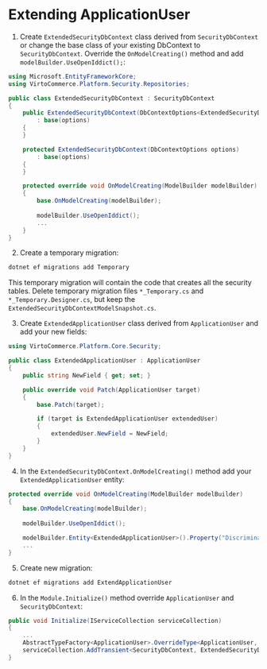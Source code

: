 # Extending ApplicationUser
1. Create `ExtendedSecurityDbContext` class derived from `SecurityDbContext` or change the base class of your existing DbContext to `SecurityDbContext`.
Override the `OnModelCreating()` method and add `modelBuilder.UseOpenIddict();`:
```csharp
using Microsoft.EntityFrameworkCore;
using VirtoCommerce.Platform.Security.Repositories;

public class ExtendedSecurityDbContext : SecurityDbContext
{
    public ExtendedSecurityDbContext(DbContextOptions<ExtendedSecurityDbContext> options)
        : base(options)
    {
    }

    protected ExtendedSecurityDbContext(DbContextOptions options)
        : base(options)
    {
    }

    protected override void OnModelCreating(ModelBuilder modelBuilder)
    {
        base.OnModelCreating(modelBuilder);
    
        modelBuilder.UseOpenIddict();
        ...
    }
}
```

2. Create a temporary migration:
```powershell
dotnet ef migrations add Temporary
```

This temporary migration will contain the code that creates all the security tables.
Delete temporary migration files `*_Temporary.cs` and `*_Temporary.Designer.cs`, but keep the `ExtendedSecurityDbContextModelSnapshot.cs`.

3. Create `ExtendedApplicationUser` class derived from `ApplicationUser` and add your new fields:
```csharp
using VirtoCommerce.Platform.Core.Security;

public class ExtendedApplicationUser : ApplicationUser
{
    public string NewField { get; set; }

    public override void Patch(ApplicationUser target)
    {
        base.Patch(target);

        if (target is ExtendedApplicationUser extendedUser)
        {
            extendedUser.NewField = NewField;
        }
    }
}
```

4. In the `ExtendedSecurityDbContext.OnModelCreating()` method add your `ExtendedApplicationUser` entity:
```csharp
protected override void OnModelCreating(ModelBuilder modelBuilder)
{
    base.OnModelCreating(modelBuilder);
    
    modelBuilder.UseOpenIddict();

    modelBuilder.Entity<ExtendedApplicationUser>().Property("Discriminator").HasDefaultValue(nameof(ExtendedApplicationUser));
    ...
}
```

5. Create new migration:
```powershell
dotnet ef migrations add ExtendApplicationUser
```

6. In the `Module.Initialize()` method override `ApplicationUser` and `SecurityDbContext`:
```csharp
public void Initialize(IServiceCollection serviceCollection)
{
    ...
    AbstractTypeFactory<ApplicationUser>.OverrideType<ApplicationUser, ExtendedApplicationUser>();
    serviceCollection.AddTransient<SecurityDbContext, ExtendedSecurityDbContext>();
}
```

